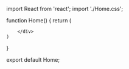 import React from 'react';
import './Home.css';

function Home() {
	return (
		<div className="">

		</div>
	)
}

export default Home;